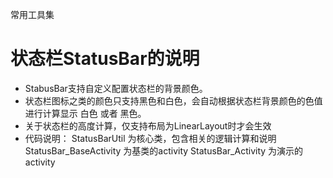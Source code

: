 常用工具集
# 状态栏StatusBar的说明
- StabusBar支持自定义配置状态栏的背景颜色。
- 状态栏图标之类的颜色只支持黑色和白色，会自动根据状态栏背景颜色的色值进行计算显示 白色 或者 黑色。
- 关于状态栏的高度计算，仅支持布局为LinearLayout时才会生效
- 代码说明：
  StatusBarUtil 为核心类，包含相关的逻辑计算和说明
  StatusBar_BaseActivity 为基类的activity
  StatusBar_Activity 为演示的activity
